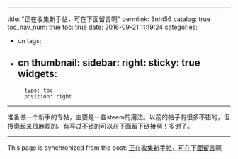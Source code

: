 
---
title: "正在收集新手帖，可在下面留言啊"
permlink: 3nht56
catalog: true
toc_nav_num: true
toc: true
date: 2016-09-21 11:19:24
categories:
- cn
tags:
- cn
thumbnail: 
sidebar:
    right:
        sticky: true
widgets:
    -
        type: toc
        position: right
---


准备做一个新手的专帖，主要是一些steem的用法。以前的帖子有很多不错的，但搜索起来很麻烦的。有写过不错的可以在下面留下链接啊！多谢了。

- - -

This page is synchronized from the post: [正在收集新手帖，可在下面留言啊](https://steemit.com/@lemooljiang/3nht56)
